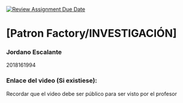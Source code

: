 [![Review Assignment Due Date](https://classroom.github.com/assets/deadline-readme-button-22041afd0340ce965d47ae6ef1cefeee28c7c493a6346c4f15d667ab976d596c.svg)](https://classroom.github.com/a/irq-J4vi)
# [Patron Factory/INVESTIGACIÓN]
### Jordano Escalante
2018161994 

### Enlace del video (Si existiese):
Recordar que el video debe ser público para ser visto por el profesor
